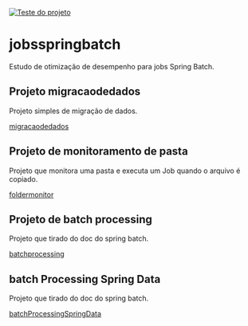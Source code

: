 [![Teste do projeto](https://github.com/danielso2007/jobsspringbatch/actions/workflows/maven-publish.yml/badge.svg)](https://github.com/danielso2007/jobsspringbatch/actions/workflows/maven-publish.yml)

# jobsspringbatch

Estudo de otimização de desempenho para jobs Spring Batch.

## Projeto migracaodedados

Projeto simples de migração de dados.

[migracaodedados](https://github.com/danielso2007/jobsspringbatch/tree/main/migracaodedados)

## Projeto de monitoramento de pasta

Projeto que monitora uma pasta e executa um Job quando o arquivo é copiado.

[foldermonitor](https://github.com/danielso2007/jobsspringbatch/tree/main/foldermonitor)

## Projeto de batch processing

Projeto que tirado do doc do spring batch.

[batchprocessing](https://github.com/danielso2007/jobsspringbatch/tree/main/batchprocessing)

## batch Processing Spring Data

Projeto que tirado do doc do spring batch.

[batchProcessingSpringData](https://github.com/danielso2007/jobsspringbatch/tree/main/batchProcessingSpringData)

